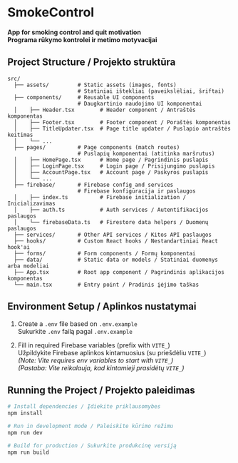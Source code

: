 
# SmokeControl  
**App for smoking control and quit motivation**  
**Programa rūkymo kontrolei ir metimo motyvacijai**

## Project Structure / Projekto struktūra

```
src/
  ├── assets/         # Static assets (images, fonts)
                      # Statiniai ištekliai (paveikslėliai, šriftai)
  ├── components/     # Reusable UI components
                      # Daugkartinio naudojimo UI komponentai
  │    ├── Header.tsx        # Header component / Antraštės komponentas
  │    ├── Footer.tsx        # Footer component / Poraštės komponentas
  │    ├── TitleUpdater.tsx  # Page title updater / Puslapio antraštės keitimas
  │    └── ...
  ├── pages/          # Page components (match routes)
                      # Puslapių komponentai (atitinka maršrutus)
  │    ├── HomePage.tsx      # Home page / Pagrindinis puslapis
  │    ├── LoginPage.tsx     # Login page / Prisijungimo puslapis
  │    ├── AccountPage.tsx   # Account page / Paskyros puslapis
  │    └── ...
  ├── firebase/       # Firebase config and services
                      # Firebase konfigūracija ir paslaugos
  │    ├── index.ts          # Firebase initialization / Inicializavimas
  │    ├── auth.ts           # Auth services / Autentifikacijos paslaugos
  │    └── firebaseData.ts   # Firestore data helpers / Duomenų paslaugos
  ├── services/       # Other API services / Kitos API paslaugos
  ├── hooks/          # Custom React hooks / Nestandartiniai React hook'ai
  ├── forms/          # Form components / Formų komponentai
  ├── data/           # Static data or models / Statiniai duomenys arba modeliai
  ├── App.tsx         # Root app component / Pagrindinis aplikacijos komponentas
  └── main.tsx        # Entry point / Pradinis įėjimo taškas
```

## Environment Setup / Aplinkos nustatymai

1. Create a `.env` file based on `.env.example`  
   Sukurkite `.env` failą pagal `.env.example`

2. Fill in required Firebase variables (prefix with `VITE_`)  
   Užpildykite Firebase aplinkos kintamuosius (su priešdėliu `VITE_`)  
   *(Note: Vite requires env variables to start with `VITE_`)*  
   *(Pastaba: Vite reikalauja, kad kintamieji prasidėtų `VITE_`)*

## Running the Project / Projekto paleidimas

```bash
# Install dependencies / Įdiekite priklausomybes
npm install

# Run in development mode / Paleiskite kūrimo režimu
npm run dev

# Build for production / Sukurkite produkcinę versiją
npm run build
```
